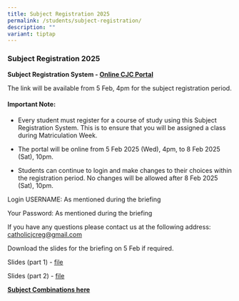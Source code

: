 ```yaml
---
title: Subject Registration 2025
permalink: /students/subject-registration/
description: ""
variant: tiptap
---
```

<h3><strong>Subject Registration 2025</strong></h3>
<p><strong>Subject Registration System - <a href="https://portal.catholicjc.edu.sg/" rel="noopener noreferrer nofollow" target="_blank">Online CJC Portal</a></strong>
</p>
<p>The link will be available from 5 Feb, 4pm for the subject registration
period.</p>
<h4><strong>Important Note:</strong></h4>
<ul>
<li>
<p>Every student must register for a course of study using this Subject Registration
System. This is to ensure that you will be assigned a class during Matriculation
Week.</p>
</li>
<li>
<p>The portal will be online from 5 Feb 2025 (Wed), 4pm, to 8 Feb 2025 (Sat),
10pm.</p>
</li>
<li>
<p>Students can continue to login and make changes to their choices within
the registration period. No changes will be allowed after 8 Feb 2025 (Sat),
10pm.</p>
</li>
</ul>
<p></p>
<p>Login USERNAME: As mentioned during the briefing</p>
<p>Your Password: As mentioned during the briefing</p>
<p>If you have any questions please contact us at the following address:
<a href="mailto:catholicjcreg@gmail.com" rel="noopener noreferrer nofollow" target="_blank">catholicjcreg@gmail.com</a>
</p>
<p>Download the slides for the briefing on 5 Feb if required.</p>
<p>Slides (part 1) - <a href="/files/2025_Subject_Registration_Briefing_5_Feb_Part_1.pdf" rel="noopener nofollow" target="_blank">file</a>
</p>
<p>Slides (part 2) - <a href="/files/2025_Subject_Registration_Briefing_5_Feb_Part_2.pdf" rel="noopener nofollow" target="_blank">file</a>
</p>
<p><strong><a href="https://www.cjc.moe.edu.sg/admission/subject-combinations-2025/" rel="noopener noreferrer nofollow" target="_blank">Subject Combinations here</a></strong>
</p>